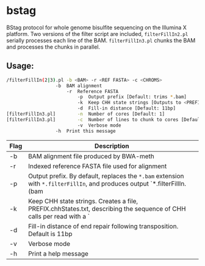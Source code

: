 # bstag
BStag protocol for whole genome bisulfite sequencing on the Illumina X platform. Two versions of the filter script are included, `filterFillIn2.pl` serially processes each line of the BAM. `filterFillIn3.pl` chunks the BAM and processes the chunks in parallel.

## Usage:

```bash
/filterFillIn(2|3).pl -b <BAM> -r <REF FASTA> -c <CHROMS>
		          -b  BAM alignment
	                  -r  Reference FASTA
                          -p  Output prefix [Default: trims *.bam]
                          -k  Keep CHH state strings [Outputs to <PREFIX>.chhStates.txt
                          -d  Fill-in distance [Default: 11bp]
[filterFillIn3.pl]        -n  Number of cores [Default: 1]
[filterFillIn3.pl]        -c  Number of lines to chunk to cores [Default: 1e5]
                          -v  Verbose mode
		          -h  Print this message
```

|Flag|Description|
|----|-----------|
|-b|BAM alignment file produced by BWA-meth|
|-r|Indexed reference FASTA file used for alignment|
|-p|Output prefix. By default, replaces the `*.bam` extension with `*.filterFillIn`, and produces output `*.filterFillIn.(bam|stats)`|
|-k|Keep CHH state strings. Creates a file, PREFIX.chhStates.txt, describing the sequence of CHH calls per read with a `|` marking the expected fill-in distance`|
|-d|Fill-in distance of end repair following transposition. Default is 11bp|
|-v|Verbose mode|
|-h|Print a help message|
